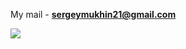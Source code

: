 My mail - **sergeymukhin21@gmail.com**

<a href="https://github.com/segemun"><img src="https://badges.frapsoft.com/os/v1/open-source.svg?v=103"></a>
